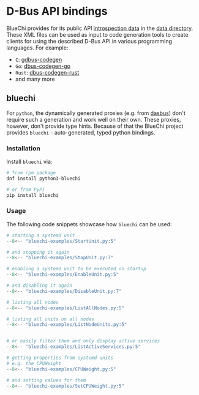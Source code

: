 <!-- markdownlint-disable-file MD041 -->
# D-Bus API bindings

BlueChi provides for its public API
[introspection data](https://dbus.freedesktop.org/doc/dbus-specification.html#introspection-format) in the
[data directory](https://github.com/containers/bluechi/tree/main/data). These XML files can be used as input to code
generation tools to create clients for using the described D-Bus API in various programming languages.
For example:

- `C`: [gdbus-codegen](https://developer-old.gnome.org/gio/stable/gdbus-codegen.html)
- `Go`: [dbus-codegen-go](https://github.com/amenzhinsky/dbus-codegen-go)
- `Rust`: [dbus-codegen-rust](https://crates.io/crates/dbus-codegen)
- and many more

## bluechi

For `python`, the dynamically generated proxies (e.g. from [dasbus](https://github.com/rhinstaller/dasbus)) don't
require such a generation and work well on their own. These proxies, however, don't provide type hints. Because of that
the BlueChi project provides `bluechi` - auto-generated, typed python bindings.

### Installation

Install `bluechi` via:

```bash
# from rpm package
dnf install python3-bluechi

# or from PyPI
pip install bluechi
```

### Usage

The following code snippets showcase how `bluechi` can be used:

```python
# starting a systemd unit
--8<-- "bluechi-examples/StartUnit.py:5"

# and stopping it again
--8<-- "bluechi-examples/StopUnit.py:7"
```

```python
# enabling a systemd unit to be executed on startup
--8<-- "bluechi-examples/EnableUnit.py:5"

# and disabling it again
--8<-- "bluechi-examples/DisableUnit.py:7"
```

```python
# listing all nodes
--8<-- "bluechi-examples/ListAllNodes.py:5"
```

```python
# listing all units on all nodes
--8<-- "bluechi-examples/ListNodeUnits.py:5"


# or easily filter them and only display active services
--8<-- "bluechi-examples/ListActiveServices.py:5"
```

```python
# getting properties from systemd units
# e.g. the CPUWeight
--8<-- "bluechi-examples/CPUWeight.py:5"

# and setting values for them
--8<-- "bluechi-examples/SetCPUWeight.py:5"
```
